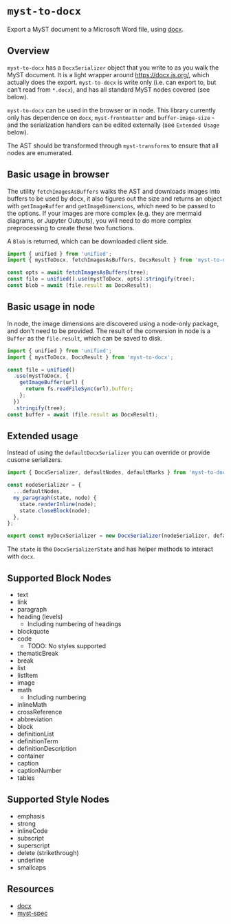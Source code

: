# `myst-to-docx`

Export a MyST document to a Microsoft Word file, using [docx](https://docx.js.org/).

## Overview

`myst-to-docx` has a `DocxSerializer` object that you write to as you walk the MyST document. It is a light wrapper around <https://docx.js.org/>, which actually does the export. `myst-to-docx` is write only (i.e. can export to, but can’t read from `*.docx`), and has all standard MyST nodes covered (see below).

`myst-to-docx` can be used in the browser or in node. This library currently only has dependence on `docx`, `myst-frontmatter` and `buffer-image-size` - and the serialization handlers can be edited externally (see `Extended Usage` below).

The AST should be transformed through `myst-transforms` to ensure that all nodes are enumerated.

## Basic usage in browser

The utility `fetchImagesAsBuffers` walks the AST and downloads images into buffers to be used by docx, it also figures out the size and returns an object with `getImageBuffer` and `getImageDimensions`, which need to be passed to the options. If your images are more complex (e.g. they are mermaid diagrams, or Jupyter Outputs), you will need to do more complex preprocessing to create these two functions.

A `Blob` is returned, which can be downloaded client side.

```typescript
import { unified } from 'unified';
import { mystToDocx, fetchImagesAsBuffers, DocxResult } from 'myst-to-docx';

const opts = await fetchImagesAsBuffers(tree);
const file = unified().use(mystToDocx, opts).stringify(tree);
const blob = await (file.result as DocxResult);
```

## Basic usage in node

In node, the image dimensions are discovered using a node-only package, and don't need to be provided. The result of the conversion in node is a `Buffer` as the `file.result`, which can be saved to disk.

```typescript
import { unified } from 'unified';
import { mystToDocx, DocxResult } from 'myst-to-docx';

const file = unified()
  .use(mystToDocx, {
    getImageBuffer(url) {
      return fs.readFileSync(url).buffer;
    };
  })
  .stringify(tree);
const buffer = await (file.result as DocxResult);
```

## Extended usage

Instead of using the `defaultDocxSerializer` you can override or provide cusome serializers.

```ts
import { DocxSerializer, defaultNodes, defaultMarks } from 'myst-to-docx';

const nodeSerializer = {
  ...defaultNodes,
  my_paragraph(state, node) {
    state.renderInline(node);
    state.closeBlock(node);
  },
};

export const myDocxSerializer = new DocxSerializer(nodeSerializer, defaultMarks);
```

The `state` is the `DocxSerializerState` and has helper methods to interact with `docx`.

## Supported Block Nodes

- text
- link
- paragraph
- heading (levels)
  - Including numbering of headings
- blockquote
- code
  - TODO: No styles supported
- thematicBreak
- break
- list
- listItem
- image
- math
  - Including numbering
- inlineMath
- crossReference
- abbreviation
- block
- definitionList
- definitionTerm
- definitionDescription
- container
- caption
- captionNumber
- tables

## Supported Style Nodes

- emphasis
- strong
- inlineCode
- subscript
- superscript
- delete (strikethrough)
- underline
- smallcaps

## Resources

- [docx](https://docx.js.org/)
- [myst-spec](https://github.com/jupyter-book/myst-spec)

